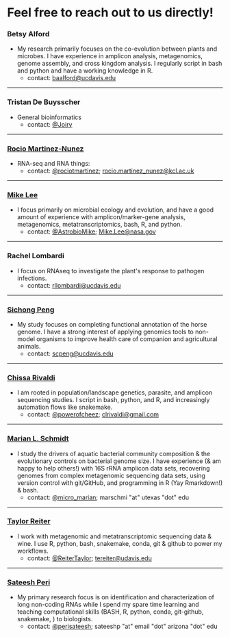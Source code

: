 # Feel free to reach out to us directly!

### Betsy Alford
- My research primarily focuses on the co-evolution between plants and microbes.  I have experience in amplicon analysis, metagenomics, genome assembly, and cross kingdom analysis. I regularly script in bash and python and have a working knowledge in R.
  - contact: baalford@ucdavis.edu

--- 

### Tristan De Buysscher
- General bioinformatics
  - contact: [@Joiry](https://twitter.com/Joiry)

---

### [Rocio Martinez-Nunez](https://twitter.com/rociotmartinez)
- RNA-seq and RNA things:
  - contact: [@rociotmartinez](https://twitter.com/rociotmartinez); rocio.martinez_nunez@kcl.ac.uk  

---

### [Mike Lee](https://astrobiomike.github.io)  
- I focus primarily on microbial ecology and evolution, and have a good amount of experience with amplicon/marker-gene analysis, metagenomics, metatranscriptomics, bash, R, and python.
  - contact: [@AstrobioMike](https://twitter.com/AstrobioMike); Mike.Lee@nasa.gov

---

### Rachel Lombardi
- I focus on RNAseq to investigate the plant's response to pathogen infections.
  - contact: rllombardi@ucdavis.edu 

---

### [Sichong Peng](http://sichong.site/)
- My study focuses on completing functional annotation of the horse genome. I have a strong interest of applying genomics tools to non-model organisms to improve health care of companion and agricultural animals.
  - contact: scpeng@ucdavis.edu

---

### [Chissa Rivaldi](https://twitter.com/powerofcheez)
- I am rooted in population/landscape genetics, parasite, and amplicon sequencing studies. I script in bash, python, and R, and increasingly automation flows like snakemake. 
  - contact: [@powerofcheez](https://twitter.com/powerofcheez); clrivaldi@gmail.com 

---

### [Marian L. Schmidt](https://marschmi.github.io/marschmi.github.io/)  
- I study the drivers of aquatic bacterial community composition & the evolutionary controls on bacterial genome size. I have experience (& am happy to help others!) with 16S rRNA amplicon data sets, recovering genomes from complex metagenomic sequencing data sets, using version control with git/GitHub, and programming in R (Yay Rmarkdown!) & bash. 
  - contact: [@micro_marian](https://twitter.com/micro_marian); marschmi "at" utexas "dot" edu

---

### [Taylor Reiter](taylorreiter.github.io)  
- I work with metagenomic and metatranscriptomic sequencing data & wine. I use R, python, bash, snakemake, conda, git & github to power my workflows.
  - contact: [@ReiterTaylor](https://twitter.com/ReiterTaylor); tereiter@udavis.edu
---
### [Sateesh Peri](https://sateeshperi.github.io/)
- My primary research focus is on identification and characterization of long non-coding RNAs while I spend my spare time learning and teaching computational skills (BASH, R, python, conda, git-github, snakemake, ) to biologists.
  - contact: [@perisateesh](https://twitter.com/perisateesh); sateeshp "at" email "dot" arizona "dot" edu
